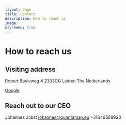 ```yaml
---
layout: page
title: Contact
description: How to reach us 
image: 
nav-menu: true
---
```


# How to reach us

## Visiting address
Robert Boyleweg 4
2333CG Leiden
The Netherlands

[Google](https://www.google.com/maps/place/QuantaMap/@52.1682389,4.4565888,17z/data=!3m1!4b1!4m6!3m5!1s0x47c5c75747d69e43:0x6c266ed05b250ef5!8m2!3d52.1682389!4d4.4565888!16s%2Fg%2F11y46ylh_j?hl=en-GB&entry=ttu)

## Reach out to our CEO
Johannes Jobst
[johannes@quantamap.eu](mailto:johannes@quantamap.eu)
+31649588920

